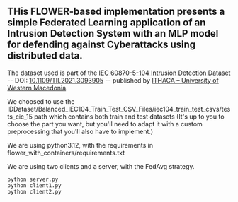 ## THis FLOWER-based implementation presents a simple Federated Learning application of an Intrusion Detection System with an MLP model for defending against Cyberattacks using distributed data.

The dataset used is part of the [IEC 60870-5-104 Intrusion Detection Dataset](http://zenodo.org/record/7108614#.YzGaDtJBwUE) -- DOI: [10.1109/TII.2021.3093905](http://doi.org/10.1109/TII.2021.3093905) -- published by [ITHACA – University of Western Macedonia](http://ithaca.ece.uowm.gr/).

We choosed to use the IDDataset/Balanced_IEC104_Train_Test_CSV_Files/iec104_train_test_csvs/tests_cic_15 path which contains both train and test datasets (It's up to you to choose the part you want, but you'll need to adapt it with a custom preprocessing that you'll also have to implement.)

We are using python3.12, with the requirements in flower_with_containers/requirements.txt

We are using two clients and a server, with the FedAvg strategy. 

    python server.py
    python client1.py
    python client2.py
